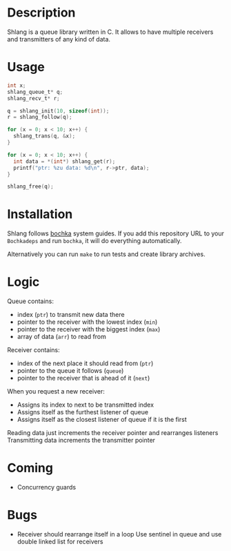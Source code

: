 # Description

Shlang is a queue library written in C.
It allows to have multiple receivers and transmitters of any kind of data.

# Usage

```c
int x;
shlang_queue_t* q;
shlang_recv_t* r;

q = shlang_init(10, sizeof(int));
r = shlang_follow(q);

for (x = 0; x < 10; x++) {
  shlang_trans(q, &x);
}

for (x = 0; x < 10; x++) {
  int data = *(int*) shlang_get(r);
  printf("ptr: %zu data: %d\n", r->ptr, data);
}

shlang_free(q);

```

# Installation

Shlang follows [bochka](https://github.com/vhgn/bochka) system guides.
If you add this repository URL to your `Bochkadeps` and run `bochka`,
it will do everything automatically.

Alternatively you can run `make` to run tests and create library archives.

# Logic

Queue contains:

- index (`ptr`) to transmit new data there
- pointer to the receiver with the lowest index (`min`)
- pointer to the receiver with the biggest index (`max`)
- array of data (`arr`) to read from

Receiver contains:

- index of the next place it should read from (`ptr`)
- pointer to the queue it follows (`queue`)
- pointer to the receiver that is ahead of it (`next`)

When you request a new receiver:

- Assigns its index to next to be transmitted index
- Assigns itself as the furthest listener of queue
- Assigns itself as the closest listener of queue if it is the first

Reading data just increments the receiver pointer and rearranges listeners
Transmitting data increments the transmitter pointer

# Coming

- Concurrency guards

# Bugs

- Receiver should rearrange itself in a loop
Use sentinel in queue and use double linked list for receivers
